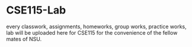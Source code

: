 # CSE115-Lab
every classwork, assignments, homeworks, group works, practice works, lab will be uploaded here for CSE115 for the convenience of the fellow mates of NSU.
